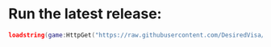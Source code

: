 # Run the latest release:

```lua
loadstring(game:HttpGet("https://raw.githubusercontent.com/DesiredVisa/Horizon/main/release", true))()
```
